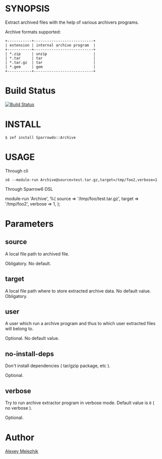 # SYNOPSIS

Extract archived files with the help of various archivers programs.

Archive formats supported:

    +-----------+---------------------------+
    | extension | internal archive program  |
    +-----------+---------------------------+
    | *.zip     | unzip                     |
    | *.tar     | tar                       |
    | *.tar.gz  | tar                       |
    | *.gem     | gem                       |
    +-----------+---------------------------+

# Build Status

[![Build Status](https://travis-ci.org/melezhik/sparrowdo-archive.svg?branch=master)](https://travis-ci.org/melezhik/sparrowdo-archive)

# INSTALL

    $ zef install Sparrowdo::Archive

# USAGE

Through cli

    s6 --module-run Archive@source=test.tar.gz,target=/tmp/foo2,verbose=1

Through Sparrow6 DSL


   module-run 'Archive', %(
     source  => '/tmp/foo/test.tar.gz',
     target  => '/tmp/foo2',
     verbose => 1,
   );
    

# Parameters

## source

A local file path to archived file. 

Obligatory. No default.

## target

A local file path where to store extracted archive data. No default value. Obligatory.
  
## user

A user which run a archive program and thus to which user extracted files will belong to. 

Optional. No default value.

## no-install-deps

Don't install dependencies ( tar/gzip package, etc ).

Optional.

## verbose

Try to run archive extractor program in verbose mode. Default value is `0` ( no verbose ). 

Optional.

# Author

[Alexey Melezhik](melezhik@gmail.com)
